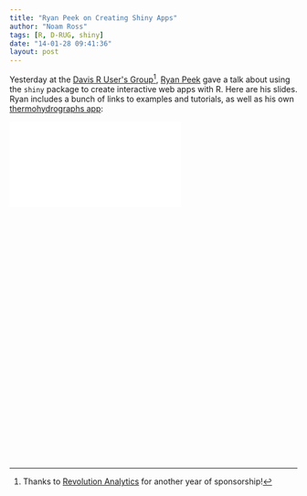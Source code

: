 ```yaml
---
title: "Ryan Peek on Creating Shiny Apps"
author: "Noam Ross"
tags: [R, D-RUG, shiny]
date: "14-01-28 09:41:36"
layout: post
--- 
```



Yesterday at the [Davis R User's
Group](http://www.noamross.net/davis-r-users-group.html)[^1], [Ryan
Peek](https://watershed.ucdavis.edu/people/rapeek?destination=user/71)
gave a talk about using the `shiny` package to create interactive web
apps with R. Here are his slides. Ryan includes a bunch of links to
examples and tutorials, as well as his own [thermohydrographs
app](http://aquapeek.shinyapps.io/thermohydrographs/):

<div class="rpres" style="padding-bottom: 88%;"><iframe src="images/DRUG_shiny_2014-01-27_presentation.html"
frameborder="0" marginwidth="0" marginheight="0"></iframe></div>

[^1]: Thanks to [Revolution
    Analytics](http://www.revolutionanalytics.com/) for another year of
    sponsorship!
